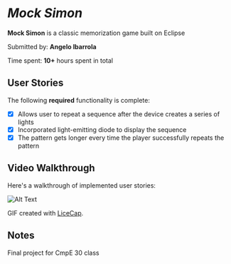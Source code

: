 # *Mock Simon*

**Mock Simon** is a classic memorization game built on Eclipse

Submitted by: **Angelo Ibarrola**

Time spent: **10+** hours spent in total

## User Stories

The following **required** functionality is complete:

* [X] Allows user to repeat a sequence after the device creates a series of lights 
* [X] Incorporated light-emitting diode to display the sequence 
* [X] The pattern gets longer every time the player successfully repeats the pattern

## Video Walkthrough 

Here's a walkthrough of implemented user stories:

![Alt Text](https://recordit.co/OGdkW9EFrS)

GIF created with [LiceCap](http://www.cockos.com/licecap/).

## Notes
Final project for CmpE 30 class 
